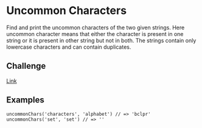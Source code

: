 # Uncommon Characters

Find and print the uncommon characters of the two given strings. Here uncommon character means that either the character is present in one string or it is present in other string but not in both. The strings contain only lowercase characters and can contain duplicates.

## Challenge

[Link](https://practice.geeksforgeeks.org/problems/uncommon-characters/0)

## Examples

    uncommonChars('characters', 'alphabet') // => 'bclpr'
    uncommonChars('set', 'set') // => ''